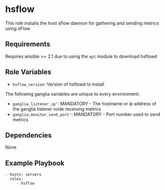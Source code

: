 # hsflow

This role installs the host sflow daemon for gathering and sending metrics using sFlow.

## Requirements

Requires ansible >= 2.1 due to using the `apt` module to download hsflowd

## Role Variables

* `hsflow_version`: Version of hsflowd to install

The following ganglia variables are unique to every environment:
* `ganglia_listener_ip'`: MANDATORY - The hostname or ip address of the ganglia listener node receiving metrics
* `ganglia_monitor_send_port'`: MANDATORY - Port number used to send metrics

## Dependencies

None

## Example Playbook

    - hosts: servers
      roles:
         - hsflow
